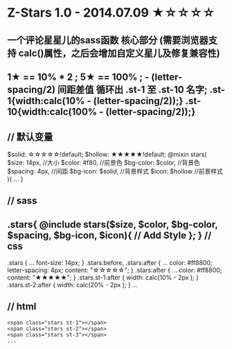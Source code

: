 Z-Stars 1.0 - 2014.07.09
★☆☆☆☆
=====================
一个评论星星儿的sass函数
  核心部分 
  (需要浏览器支持 calc()属性，之后会增加自定义星儿及修复兼容性)
  -------------------------------------------------------------
   1★ == 10% * 2 ; 5★ == 100% ; - (letter-spacing/2) 间距差值
   循环出 .st-1 至 .st-10 名字; 
   .st-1{width:calc(10% - (letter-spacing/2));}
   .st-10{width:calc(100% - (letter-spacing/2));}
  -------------------------------------------------------------
  
  // 默认变量
  -----------------
  $solid:     ☆☆☆☆☆!default;
  $hollow:    ★★★★★!default;
  @mixin stars(
        $size:      14px,       //大小
        $color:     #f80,       //前景色
        $bg-color:  $color,     //背景色
        $spacing:   4px,        //间距
        $bg-icon:   $solid,     //背景样式
        $icon:      $hollow     //前景样式   
    ){
      ...
    }
  
  
  // sass
  --------------------
  .stars{
    @include stars($size, $color, $bg-color, $spacing, $bg-icon, $icon){
        // Add Style
    };
  }
  // css
  -------------------
  .stars {
  ...
  font-size: 14px;
  }
  .stars:before, .stars:after {
    ...
    color: #ff8800;
    letter-spacing: 4px;
    content: "☆☆☆☆☆"; }
  .stars:after {
    ...
    color: #ff8800;
    content: "★★★★★"; }
  .stars.st-1:after {
    width: calc(10% - 2px ); }
  .stars.st-2:after {
    width: calc(20% - 2px ); }
  ...
  
  // html
  ------------------
    <span class="stars st-1"></span>
    <span class="stars st-2"></span>
    <span class="stars st-3"></span>
    ...
